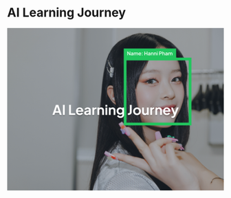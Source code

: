 # AI Learning Journey
![Preview](https://raw.githubusercontent.com/luqmanherifa/luqman-herifa-personal-portfolio-v2/main/public/works/ailj.png)
